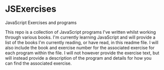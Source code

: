 # JSExercises
JavaScript Exercises and programs

This repo is a collection of JavaScript programs I've written whilst working through various books.
I'm currently learning JavaScript and will provide a list of the books I'm currently reading, or have read, in this readme file. I will also include the book and exercise number for the associated exercise for each program within the file. I will not however provide the exercise text, but will instead provide a description of the program and details for how you can find the associated exercise.
